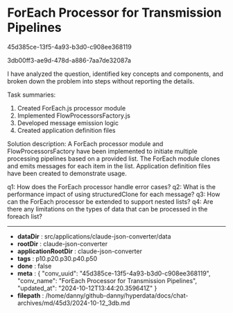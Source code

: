 # ForEach Processor for Transmission Pipelines

45d385ce-13f5-4a93-b3d0-c908ee368119

3db00ff3-ae9d-478d-a886-7aa7de32087a

 I have analyzed the question, identified key concepts and components, and broken down the problem into steps without reporting the details.

Task summaries:
1. Created ForEach.js processor module
2. Implemented FlowProcessorsFactory.js
3. Developed message emission logic
4. Created application definition files

Solution description:
A ForEach processor module and FlowProcessorsFactory have been implemented to initiate multiple processing pipelines based on a provided list. The ForEach module clones and emits messages for each item in the list. Application definition files have been created to demonstrate usage.

q1: How does the ForEach processor handle error cases?
q2: What is the performance impact of using structuredClone for each message?
q3: How can the ForEach processor be extended to support nested lists?
q4: Are there any limitations on the types of data that can be processed in the foreach list?

---

* **dataDir** : src/applications/claude-json-converter/data
* **rootDir** : claude-json-converter
* **applicationRootDir** : claude-json-converter
* **tags** : p10.p20.p30.p40.p50
* **done** : false
* **meta** : {
  "conv_uuid": "45d385ce-13f5-4a93-b3d0-c908ee368119",
  "conv_name": "ForEach Processor for Transmission Pipelines",
  "updated_at": "2024-10-12T13:44:20.359641Z"
}
* **filepath** : /home/danny/github-danny/hyperdata/docs/chat-archives/md/45d3/2024-10-12_3db.md